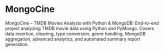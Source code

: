 # MongoCine
MongoCine – TMDB Movies Analysis with Python &amp; MongoDB: End-to-end project analyzing TMDB movie data using Python and PyMongo. Covers data insertion, cleaning, type conversion, genre handling, MongoDB aggregation, advanced analytics, and automated summary report generation.
